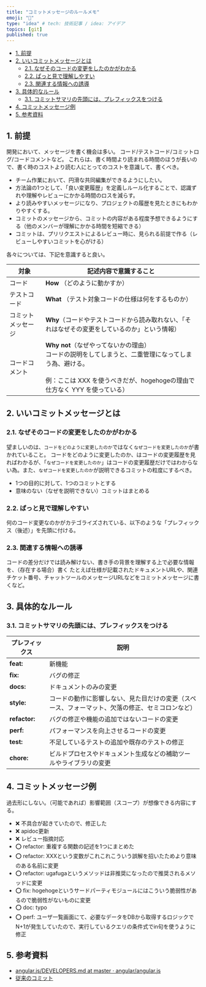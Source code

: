 ```yaml
---
title: "コミットメッセージのルールメモ"
emoji: "🌟"
type: "idea" # tech: 技術記事 / idea: アイデア
topics: [git]
published: true
---
```


- [1. 前提](#1-前提)
- [2. いいコミットメッセージとは](#2-いいコミットメッセージとは)
  - [2.1. なぜそのコードの変更をしたのかがわかる](#21-なぜそのコードの変更をしたのかがわかる)
  - [2.2. ぱっと見で理解しやすい](#22-ぱっと見で理解しやすい)
  - [2.3. 関連する情報への誘導](#23-関連する情報への誘導)
- [3. 具体的なルール](#3-具体的なルール)
  - [3.1. コミットサマリの先頭には、プレフィックスをつける](#31-コミットサマリの先頭にはプレフィックスをつける)
- [4. コミットメッセージ例](#4-コミットメッセージ例)
- [5. 参考資料](#5-参考資料)

## 1. 前提

開発において、メッセージを書く機会は多い。
コード/テストコード/コミットログ/コードコメントなど。
これらは、書く時間より読まれる時間のほうが長いので、書く時のコストより読む人にとってのコストを意識して、書くべき。

- チーム作業において、円滑な共同編集ができるようにしたい。
- 方法論の1つとして、「良い変更履歴」を定義しルール化することで、認識ずれや理解やレビューにかかる時間のロスを減らす。
- より読みやすいメッセージになり、プロジェクトの履歴を見たときにもわかりやすくする。
- コミットのメッセージから、コミットの内容がある程度予想できるようにする（他のメンバーが理解にかかる時間を短縮できる）
- コミットは、プリリクエストによるレビュー時に、見られる前提で作る（レビューしやすいコミットを心がける）

各々については、下記を意識すると良い。

| 対象               | 記述内容で意識すること                                                                                                                                                                        |
| ------------------ | --------------------------------------------------------------------------------------------------------------------------------------------------------------------------------------------- |
| コード             | **How** （どのように動かすか）                                                                                                                                                                |
| テストコード       | **What** （テスト対象コードの仕様は何をするものか）                                                                                                                                           |
| コミットメッセージ | **Why**（コードやテストコードから読み取れない、「それはなぜその変更をしているのか」という情報）                                                                                               |
| コードコメント     | **Why not**（なぜやってないかの理由） <br/>コードの説明をしてしまうと、二重管理になってしまう為、避ける。<br/><br/>例：ここは XXX を使うべきだが、hogehogeの理由で仕方なく YYY を使っている） |

## 2. いいコミットメッセージとは

### 2.1. なぜそのコードの変更をしたのかがわかる

望ましいのは、`コードをどのように変更したのか`ではなく`なぜコードを変更したのか`が書かれていること。
コードをどのように変更したのか、はコードの変更履歴を見ればわかるが、「`なぜコードを変更したのか`」はコードの変更履歴だけではわからない為。また、`なぜコードを変更したのか`が説明できるコミットの粒度にするべき。

- 1つの目的に対して、1つのコミットとする
- 意味のない（なぜを説明できない）コミットはまとめる

### 2.2. ぱっと見で理解しやすい

何のコード変更なのかがカテゴライズされている、以下のような「プレフィックス（後述）」を先頭に付ける。

### 2.3. 関連する情報への誘導

コードの差分だけでは読み解けない、書き手の背景を理解する上で必要な情報を、（存在する場合）書く
たとえば仕様が記載されたドキュメントURLや、関連チケット番号、チャットツールのメッセージURLなどをコミットメッセージに書くなど。

## 3. 具体的なルール

### 3.1. コミットサマリの先頭には、プレフィックスをつける

| プレフィックス | 説明                                                                                             |
| -------------- | ------------------------------------------------------------------------------------------------ |
| **feat:**      | 新機能                                                                                           |
| **fix:**       | バグの修正                                                                                       |
| **docs:**      | ドキュメントのみの変更                                                                           |
| **style:**     | コードの動作に影響しない、見た目だけの変更（スペース、フォーマット、欠落の修正、セミコロンなど） |
| **refactor:**  | バグの修正や機能の追加ではないコードの変更                                                       |
| **perf:**      | パフォーマンスを向上させるコードの変更                                                           |
| **test:**      | 不足しているテストの追加や既存のテストの修正                                                     |
| **chore:**     | ビルドプロセスやドキュメント生成などの補助ツールやライブラリの変更                               |

## 4. コミットメッセージ例

過去形にしない。（可能であれば）影響範囲（スコープ）が想像できる内容にする。

- ❌ 不具合が起きていたので、修正した
- ❌ apidoc更新
- ❌ レビュー指摘対応
- ⭕️ refactor: 重複する関数の記述を1つにまとめた
- ⭕️ refactor: XXXという変数がこれこれこういう誤解を招いたためより意味のある名前に変更
- ⭕️ refactor: ugafugaというメソッドは非推奨になったので推奨されるメソッドに変更
- ⭕️ fix: hogehogeというサードパーティモジュールにはこういう脆弱性があるので脆弱性がないものに変更
- ⭕️ doc: typo
- ⭕️ perf: ユーザ一覧画面にて、必要なデータをDBから取得するロジックでN+1が発生していたので、実行しているクエリの条件式でin句を使うように修正

## 5. 参考資料

- [angular.js/DEVELOPERS.md at master · angular/angular.js](https://github.com/angular/angular.js/blob/master/DEVELOPERS.md#-git-commit-guidelines)
- [従来のコミット](https://www.conventionalcommits.org/en/v1.0.0/#summary)
